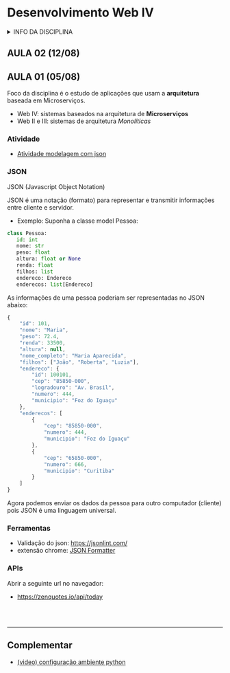 # Desenvolvimento Web IV

<details>
<summary>INFO DA DISCIPLINA</summary>

- **[AVA](https://ava.ifpr.edu.br/course/view.php?id=14063)**
- Curso: TADS
- Período: 4°
- Horário: terça, 19:00 às 22:20 (Lab 2)
- Período letivo: **2025/2**
- Aulas: 05/08/25 à dez/25
- **[Repositório](https://github.com/fscheidt/web4)**

</details>

## AULA 02 (12/08)
 

## AULA 01 (05/08)

Foco da disciplina é o estudo de aplicações que usam a **arquitetura** baseada em Microserviços.

- Web IV: sistemas baseados na arquitetura de **Microserviços** 
- Web II e III: sistemas de arquitetura *Monolíticas*

### Atividade

- [Atividade modelagem com json](https://drive.google.com/drive/folders/1xsq_DNEq8DBFviDl0x2B5C89xBazAE-l?usp=sharing)


### JSON

JSON (Javascript Object Notation)

JSON é uma notação (formato) para representar e transmitir informações entre cliente e servidor. 

- Exemplo: Suponha a classe model Pessoa:


```python
class Pessoa:
   id: int
   nome: str
   peso: float
   altura: float or None
   renda: float
   filhos: list
   endereco: Endereco
   enderecos: list[Endereco]
```

As informações de uma pessoa poderiam ser representadas no JSON abaixo:

```js
{
    "id": 101,
    "nome": "Maria",
    "peso": 72.4,
    "renda": 33500,
    "altura": null,
    "nome_completo": "Maria Aparecida",
    "filhos": ["João", "Roberta", "Luzia"],
    "endereco": {
        "id": 100101,
        "cep": "85850-000",
        "logradouro": "Av. Brasil",
        "numero": 444,
        "municipio": "Foz do Iguaçu"
    },
    "enderecos": [
        {
            "cep": "85850-000",
            "numero": 444,
            "municipio": "Foz do Iguaçu"
        },
        {
            "cep": "65850-000",
            "numero": 666,
            "municipio": "Curitiba"
        }
    ]
}

```

Agora podemos enviar os dados da pessoa para outro computador (cliente) pois JSON é uma linguagem universal.

### Ferramentas

- Validação do json: https://jsonlint.com/
- extensão chrome: [JSON Formatter](https://chromewebstore.google.com/detail/json-formatter/bcjindcccaagfpapjjmafapmmgkkhgoa)


### APIs

Abrir a seguinte url no navegador: 
- https://zenquotes.io/api/today




<br>
<br>

---

## Complementar
- [(video) configuração ambiente python](https://youtu.be/rqIrIfuyRmc)

